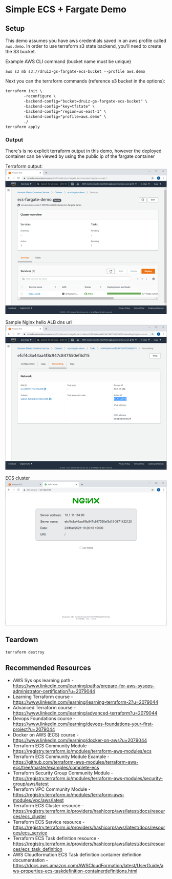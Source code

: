 # Simple ECS + Fargate Demo

## Setup

This demo assumes you have aws credentials saved in an aws profile called `aws.demo`. In order to use terraform s3 state backend, you'll need to create the S3 bucket.

Example AWS CLI command (bucket name must be unique)
```
aws s3 mb s3://druiz-gs-fargate-ecs-bucket --profile aws.demo
```

Next you can the terraform commands (reference s3 bucket in the options):

```
terraform init \
        -reconfigure \
        -backend-config="bucket=druiz-gs-fargate-ecs-bucket" \
        -backend-config="key=tfstate" \
        -backend-config="region=us-east-1" \
        -backend-config="profile=aws.demo" \
        ./
terraform apply
```

### Output

There's is no explicit terraform output in this demo, however the deployed container can be viewed by using the public ip of the fargate container

Terraform output:
![output 1](./img/ecs-fargate-demo-01.png)

Sample Nginx hello ALB dns url
![output 2](./img/ecs-fargate-demo-02.png)

ECS cluster
![output 3](./img/ecs-fargate-demo-03.png)

## Teardown

```
terraform destroy
```

## Recommended Resources

- AWS Sys ops learning path - https://www.linkedin.com/learning/paths/prepare-for-aws-sysops-administrator-certification?u=2079044
- Learning Terraform course - https://www.linkedin.com/learning/learning-terraform-2?u=2079044
- Advanced Terraform course - https://www.linkedin.com/learning/advanced-terraform?u=2079044
- Devops Foundations course - https://www.linkedin.com/learning/devops-foundations-your-first-project?u=2079044
- Docker on AWS (ECS) course - https://www.linkedin.com/learning/docker-on-aws?u=2079044
- Terraform ECS Community Module - https://registry.terraform.io/modules/terraform-aws-modules/ecs
- Terraform ECS Community Module Example - https://github.com/terraform-aws-modules/terraform-aws-ecs/tree/master/examples/complete-ecs
- Terraform Security Group Community Module - https://registry.terraform.io/modules/terraform-aws-modules/security-group/aws/latest
- Terraform VPC Community Module - https://registry.terraform.io/modules/terraform-aws-modules/vpc/aws/latest
- Terraform ECS Cluster resource - https://registry.terraform.io/providers/hashicorp/aws/latest/docs/resources/ecs_cluster
- Terraform ECS Service resource - https://registry.terraform.io/providers/hashicorp/aws/latest/docs/resources/ecs_service
- Terraform ECS Task definition resource - https://registry.terraform.io/providers/hashicorp/aws/latest/docs/resources/ecs_task_definition
- AWS Cloudformation ECS Task definition container definition documentation - https://docs.aws.amazon.com/AWSCloudFormation/latest/UserGuide/aws-properties-ecs-taskdefinition-containerdefinitions.html